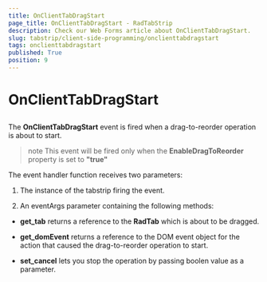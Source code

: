 ```yaml
---
title: OnClientTabDragStart
page_title: OnClientTabDragStart - RadTabStrip
description: Check our Web Forms article about OnClientTabDragStart.
slug: tabstrip/client-side-programming/onclienttabdragstart
tags: onclienttabdragstart
published: True
position: 9
---
```


# OnClientTabDragStart



## 

The **OnClientTabDragStart** event is fired when a drag-to-reorder operation is about to start.

>note This event will be fired only when the **EnableDragToReorder** property is set to **"true"** 
>


The event handler function receives two parameters:

1. The instance of the tabstrip firing the event.

1. An eventArgs parameter containing the following methods:

* **get_tab** returns a reference to the **RadTab** which is about to be dragged.

* **get_domEvent** returns a reference to the DOM event object for the action that caused the drag-to-reorder operation to start.

* **set_cancel** lets you stop the operation by passing boolen value as a parameter.
